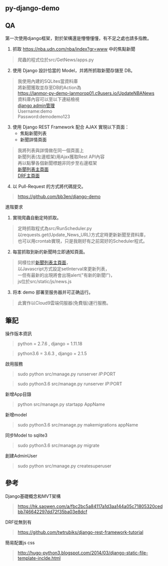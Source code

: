 ## py-django-demo

## QA
第一次使用django框架，對於架構還是懵懵懂懂，有不足之處也請多指教。

 1) 抓取 https://nba.udn.com/nba/index?gr=www 中的焦點新聞
> 爬蟲的程式位於src/GetNews/apps.py

 2) 使用 Django 設計恰當的 Model，并將所抓取新聞存儲至 DB。
> 我使用內建的SQLites當資料庫<br/>將新聞獲取並存至DB的Action為<br/>https://lanmor-py-demo-lanmorop01.c9users.io/UpdateNBANews<br/>
資料庫內容可以至以下連結檢視<br/>[django admin管理](https://lanmor-py-demo-lanmorop01.c9users.io/admin)<br/>
Username:demo<br/>
Password:demodemo123

 3) 使用 Django REST Framework 配合 AJAX 實現以下頁面：
    - 焦點新聞列表
    - 新聞詳情頁面
> 我將列表與詳情做在同一個頁面上<br/>新聞列表(左邊框架)用Ajax獲取Rest API內容<br/>
再以點擊各個新聞標題非同步至右邊框架<br>
[新聞列表主頁面](https://lanmor-py-demo-lanmorop01.c9users.io/NewsList)<br/>
[DRF主頁面](https://lanmor-py-demo-lanmorop01.c9users.io/api/)

 4) 以 Pull-Request 的方式將代碼提交。
> https://github.com/bb3en/django-demo

進階要求

 1) 實現爬蟲自動定時抓取。
> 定時抓取程式為src/RunScheduler.py<br/>
以requests.get(Update_News_URL)方式定時更新新聞至資料庫，<br/>也可以用crontab實現，只是我剛好有之前寫好的Scheduler程式。

 2) 每當抓取到新的新聞時立即通知頁面。
> 同樣位於[新聞列表主頁面](https://lanmor-py-demo-lanmorop01.c9users.io/NewsList)，<br/>
以Javascript方式設定setInterval來更新列表，<br/>一但有最新的出現將會出現alert("有新的新聞!")，
<br/>js位於src/static/js/news.js

 3) 将本 demo 部署至服务器并可正确运行。
> 此實作以Cloud9雲端伺服器(免費版)運行服務。
 
## 筆記

操作版本資訊
> python = 2.7.6 , django = 1.11.18

> python3.6 = 3.6.3 , django = 2.1.5

啟用服務
 > sudo python src/manage.py runserver $IP:$PORT
    
 > sudo python3.6 src/manage.py runserver $IP:$PORT
 
新增App目錄
 > python src/manage.py startapp AppName
 
新增model 
 > sudo python3.6 src/manage.py makemigrations appName

同步Model to sqlite3
 > sudo python3.6 src/manage.py migrate
    
創建AdminUser
 > sudo python src/manage.py createsuperuser
 
## 參考

Django基礎概念和MVT架構
 > https://hk.saowen.com/a/fbc2bc5a84117a1d3aa144a05c71805320cedbb746642297dd72f35ba03e8dcf

DRF從無到有
 > https://github.com/twtrubiks/django-rest-framework-tutorial

簡易配置js css
 > http://hugo-python3.blogspot.com/2014/03/django-static-file-template-inclde.html
 
